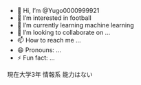 - 👋 Hi, I’m @Yugo0000999921
- 👀 I’m interested in football
- 🌱 I’m currently learning machine learning
- 💞️ I’m looking to collaborate on ...
- 📫 How to reach me ... 
- 😄 Pronouns: ...
- ⚡ Fun fact: ...

現在大学3年 情報系
能力はない
<!---
Yugo0000999921/Yugo0000999921 is a ✨ special ✨ repository because its `README.md` (this file) appears on your GitHub profile.
You can click the Preview link to take a look at your changes.
--->

